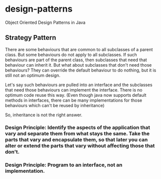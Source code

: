 # design-patterns
Object Oriented Design Patterns in Java


## Strategy Pattern

There are some behaviours that are common to all subclasses of a parent class.
But some behaviours do not apply to all subclasses.
If such behaviours are part of the parent class, then subclasses that need that behaviour can inherit it.
But what about subclasses that don't need those behaviours? They can override the default behaviour to do nothing, but it is still not an optimum design.

Let's say such behaviours are pulled into an interface and the subclasses that need those behaviours can implement the interface.
There is no optimum code reuse this way. (Even though java now supports default methods in interfaces, there can be many implementations for those behaviours which can't be reused by inheritance)

So, inheritance is not the right answer.

### Design Principle: Identify the aspects of the application that vary and separate them from what stays the same. Take the parts that vary and encapsulate them, so that later you can alter or extend the parts that vary without affecting those that don't.

### Design Principle: Program to an interface, not an implementation.


